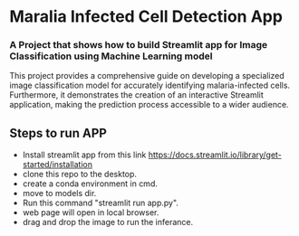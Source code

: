 # Maralia Infected Cell Detection App

### A Project that shows how to build Streamlit app for Image Classification using Machine Learning model  

This project provides a comprehensive guide on developing a specialized image classification model for accurately identifying malaria-infected cells. Furthermore, it demonstrates the creation of an interactive Streamlit application, making the prediction process accessible to a wider audience.

## Steps to run APP
  * Install streamlit app from this link https://docs.streamlit.io/library/get-started/installation
  * clone this repo to the desktop.
  * create a conda environment in cmd.
  * move to models dir.
  * Run this command "streamlit run app.py".
  * web page will open in local browser.
  * drag and drop the image to run the inferance.


